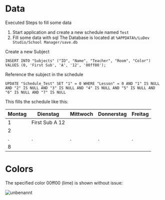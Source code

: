 # Data
Executed Steps to fill some data

1. Start application and create a new schedule named `Test`
2. Fill some data with sql
The Database is located at `%APPDATA%/LuDev Studio/School Manager/save.db`

Create a new Subject
```
INSERT INTO "Subjects" ("ID", "Name", "Teacher", "Room", "Color") VALUES (0, 'First Sub', 'A', '12', '00ff00');
```
Reference the subject in the schedule
```
UPDATE "Schedule_Test" SET "1" = 0 WHERE "Lesson" = 0 AND "1" IS NULL AND "2" IS NULL AND "3" IS NULL AND "4" IS NULL AND "5" IS NULL AND "6" IS NULL AND "7" IS NULL
```

This fills the schedule like this:

| Montag 	| Dienstag       	| Mittwoch 	| Donnerstag 	| Freitag 	|
|--------	|----------------	|----------	|------------	|---------	|
| 1      	| First Sub A 12 	|          	|            	|         	|
| 2      	|                	|          	|            	|         	|
| .      	| .              	| .         | .          	| .        	|
| 8      	|                	|          	|            	|         	|

# Colors
The specified color 00ff00 (lime) is shown without issue:

![unbenannt](https://user-images.githubusercontent.com/2690708/44846036-80e9cd00-ac4f-11e8-8c6c-afeb4e9d3921.JPG)